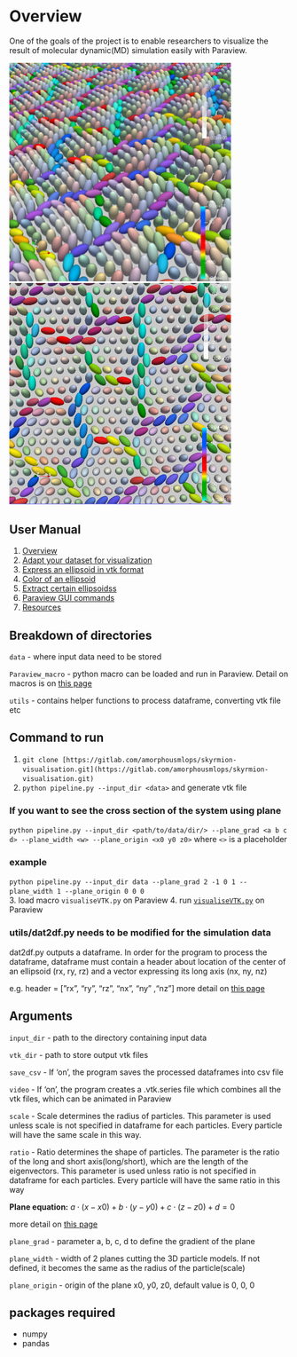 # Overview
One of the goals of the project is to enable researchers to visualize the result of molecular dynamic(MD) simulation easily with Paraview. 

<p float="left">
  <img src="images/angled_view.png" width="400" />
  <img src="images/top.png" width="400" /> 
</p>

## User Manual
1. [Overview](user_manual/Overview.pdf) 
2. [Adapt your dataset for visualization](user_manual/Adapt_your_dataset_for_visualization.pdf)
3. [Express an ellipsoid in vtk format](user_manual/express_ellipsoid_in_vtk_format.pdf)
4. [Color of an ellipsoid](user_manual/Color_of_the_particles.pdf)
5. [Extract certain ellipsoidss](user_manual/extract_certain_particles.pdf)
6. [Paraview GUI commands](user_manual/Paraview_GUI_commands.pdf)
7. [Resources](user_manual/Resources.pdf)

## Breakdown of directories

`data` - where input data need to be stored

`Paraview_macro` - python macro can be loaded and run in Paraview. Detail on macros is on [this page](skyrmion-visualisation/user_manual/Paraview_GUI_commands.pdf) 

`utils` - contains helper functions to process dataframe, converting vtk file etc


## Command to run

1. `git clone [https://gitlab.com/amorphousmlops/skyrmion-visualisation.git](https://gitlab.com/amorphousmlops/skyrmion-visualisation.git)` 
2. `python pipeline.py --input_dir <data>` and generate vtk file
### If you want to see the cross section of the system using plane
 `python pipeline.py --input_dir <path/to/data/dir/> --plane_grad <a b c d> --plane_width <w> --plane_origin <x0 y0 z0>` where `<>` is a placeholder
### example
 `python pipeline.py --input_dir data --plane_grad 2 -1 0 1 --plane_width 1 --plane_origin 0 0 0`  
3. load macro `visualiseVTK.py` on Paraview
4. run [`visualiseVTK.py`](http://visualiseVTK.py) on Paraview

### utils/dat2df.py needs to be modified for the simulation data
dat2df.py outputs a dataframe. In order for the program to process the dataframe, dataframe must contain a header about location of the center of an ellipsoid (rx, ry, rz) and a vector expressing its long axis (nx, ny, nz)

e.g. header = [”rx”, “ry”, “rz”, “nx”, “ny” ,“nz”]
more detail on [this page](skyrmion-visualisation/user_manual/Adapt_your_dataset_for_visualization.pdf)


## Arguments

`input_dir` - path to the directory containing input data

`vtk_dir` - path to store output vtk files

`save_csv` - If ‘on’, the program saves the processed dataframes into csv file

`video` - If ‘on’, the program creates a .vtk.series file which combines all the vtk files, which can be animated in Paraview

`scale` - Scale determines the radius of particles. This parameter is used unless scale is not specified in dataframe for each particles. Every particle will have the same scale in this way.

`ratio` - Ratio determines the shape of particles. The parameter is the ratio of the long and short axis(long/short), which are the length of the eigenvectors. This parameter is used unless ratio is not specified in dataframe for each particles. Every particle will have the same ratio in this way

**Plane equation:** $a\cdot (x-x0) + b\cdot (y-y0) +c\cdot (z-z0) +d =0$

more detail on [this page](skyrmion-visualisation/user_manual/extract_certain_particles.pdf)

`plane_grad` - parameter a, b, c, d to define the gradient of the plane

`plane_width` - width of 2 planes cutting the 3D particle models. If not defined, it becomes the same as the radius of the particle(scale)

`plane_origin` - origin of the plane x0, y0, z0, default value is 0, 0, 0

## **packages required**

- numpy
- pandas